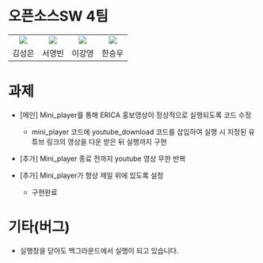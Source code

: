 # 오픈소스SW 4팀

<table align="center">
  <tr>
    <td align="center"><a href="https://github.com/eun0903t"><img src=https://avatars.githubusercontent.com/u/134464931?v=4/></td>
    <td align="center"><a href="https://github.com/B1Nsyeong"><img src=https://avatars.githubusercontent.com/u/134376582?v=4></td>
    <td align="center"><a href="https://github.com/gang7994"><img src=https://avatars.githubusercontent.com/u/40176294?v=4"/></td>
    <td align="center"><a href="https://github.com/FiyeroHan"><img src=https://avatars.githubusercontent.com/u/107747566?v=4"/></td>
  </tr>
  <tr>
    <td align="center">김성은</td>
    <td align="center">서영빈</td>
    <td align="center">이강영</td>
    <td align="center">한승우</td>
  </tr>
</table>

# 과제

- [메인] Mini_player를 통해 ERICA 홍보영상이 정상적으로 실행되도록 코드 수정
  - mini_player 코드에 youtube_download 코드를 삽입하여 실행 시 지정된 유튜브 링크의 영상을 다운 받은 뒤 실행까지 구현

- [추가] Mini_player 종료 전까지 youtube 영상 무한 반복

- [추가] Mini_player가 항상 제일 위에 있도록 설정
  - 구현완료

# 기타(버그)

- 실행창을 닫아도 백그라운드에서 실행이 되고 있습니다.

